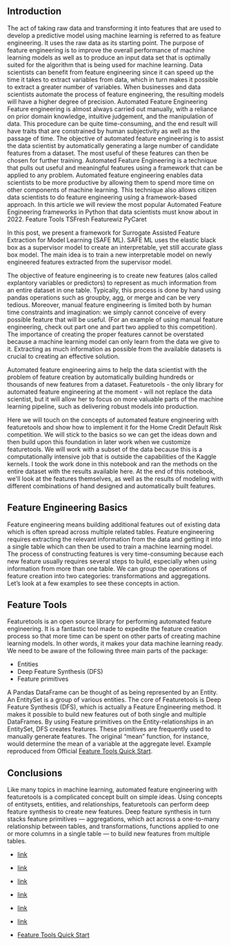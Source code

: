 




## Introduction
The act of taking raw data and transforming it into features that are used to develop a predictive model using machine learning is referred to as feature engineering. It uses the raw data as its starting point.
The purpose of feature engineering is to improve the overall performance of machine learning models as well as to produce an input data set that is optimally suited for the algorithm that is being used for machine learning.
Data scientists can benefit from feature engineering since it can speed up the time it takes to extract variables from data, which in turn makes it possible to extract a greater number of variables. When businesses and data scientists automate the process of feature engineering, the resulting models will have a higher degree of precision.
Automated Feature Engineering
Feature engineering is almost always carried out manually, with a reliance on prior domain knowledge, intuitive judgement, and the manipulation of data. This procedure can be quite time-consuming, and the end result will have traits that are constrained by human subjectivity as well as the passage of time. The objective of automated feature engineering is to assist the data scientist by automatically generating a large number of candidate features from a dataset. The most useful of these features can then be chosen for further training.
Automated Feature Engineering is a technique that pulls out useful and meaningful features using a framework that can be applied to any problem. Automated feature engineering enables data scientists to be more productive by allowing them to spend more time on other components of machine learning. This technique also allows citizen data scientists to do feature engineering using a framework-based approach.
In this article we will review the most popular Automated Feature Engineering frameworks in Python that data scientists must know about in 2022.
Feature Tools
TSFresh
Featurewiz
PyCaret



In this post, we present a framework for Surrogate Assisted Feature Extraction for Model Learning (SAFE ML). SAFE ML uses the elastic black box as a supervisor model to create an interpretable, yet still accurate glass box model. The main idea is to train a new interpretable model on newly engineered features extracted from the supervisor model.

The objective of feature engineering is to create new features (alos called explantory variables or predictors) to represent as much information from an entire dataset in one table. Typically, this process is done by hand using pandas operations such as groupby, agg, or merge and can be very tedious. Moreover, manual feature engineering is limited both by human time constraints and imagination: we simply cannot conceive of every possible feature that will be useful. (For an example of using manual feature engineering, check out part one and part two applied to this competition). The importance of creating the proper features cannot be overstated because a machine learning model can only learn from the data we give to it. Extracting as much information as possible from the available datasets is crucial to creating an effective solution.

Automated feature engineering aims to help the data scientist with the problem of feature creation by automatically building hundreds or thousands of new features from a dataset. Featuretools - the only library for automated feature engineering at the moment - will not replace the data scientist, but it will allow her to focus on more valuable parts of the machine learning pipeline, such as delivering robust models into production.

Here we will touch on the concepts of automated feature engineering with featuretools and show how to implement it for the Home Credit Default Risk competition. We will stick to the basics so we can get the ideas down and then build upon this foundation in later work when we customize featuretools. We will work with a subset of the data because this is a computationally intensive job that is outside the capabilities of the Kaggle kernels. I took the work done in this notebook and ran the methods on the entire dataset with the results available here. At the end of this notebook, we'll look at the features themselves, as well as the results of modeling with different combinations of hand designed and automatically built features.


## Feature Engineering Basics
Feature engineering means building additional features out of existing data which is often spread across multiple related tables. Feature engineering requires extracting the relevant information from the data and getting it into a single table which can then be used to train a machine learning model.
The process of constructing features is very time-consuming because each new feature usually requires several steps to build, especially when using information from more than one table. We can group the operations of feature creation into two categories: transformations and aggregations. Let’s look at a few examples to see these concepts in action.

## Feature Tools

Featuretools is an open source library for performing automated feature engineering. It is a fantastic tool made to expedite the feature creation process so that more time can be spent on other parts of creating machine learning models. In other words, it makes your data machine learning ready.
We need to be aware of the following three main parts of the package:

+ Entities
+ Deep Feature Synthesis (DFS)
+ Feature primitives

A Pandas DataFrame can be thought of as being represented by an Entity. An EntitySet is a group of various entities.
The core of Featuretools is Deep Feature Synthesis (DFS), which is actually a Feature Engineering method. It makes it possible to build new features out of both single and multiple DataFrames.
By using Feature primitives on the Entity-relationships in an EntitySet, DFS creates features. These primitives are frequently used to manually generate features. The original “mean” function, for instance, would determine the mean of a variable at the aggregate level.
Example reproduced from Official [Feature Tools Quick Start](https://featuretools.alteryx.com/en/stable/).

## Conclusions
Like many topics in machine learning, automated feature engineering with featuretools is a complicated concept built on simple ideas. Using concepts of entitysets, entities, and relationships, featuretools can perform deep feature synthesis to create new features. Deep feature synthesis in turn stacks feature primitives — aggregations, which act across a one-to-many relationship between tables, and transformations, functions applied to one or more columns in a single table — to build new features from multiple tables.




+ [link](https://www.r-bloggers.com/2021/04/simplify-your-model-supervised-assisted-feature-extraction-for-machine-learning/)

+ [link](https://rdrr.io/github/MrDomani/autofeat/man/SAFE.html)

+ [link](https://www.geeksforgeeks.org/feature-engineering-in-r-programming/)

+ [link](https://www.kaggle.com/code/willkoehrsen/automated-feature-engineering-basics/notebook)

+ [link](https://moez-62905.medium.com/top-automated-feature-engineering-frameworks-in-python-in-2022-9899d7b18f7e)

+ [link](https://towardsdatascience.com/automated-feature-engineering-in-python-99baf11cc219)

+ [Feature Tools Quick Start](https://featuretools.alteryx.com/en/stable/)
